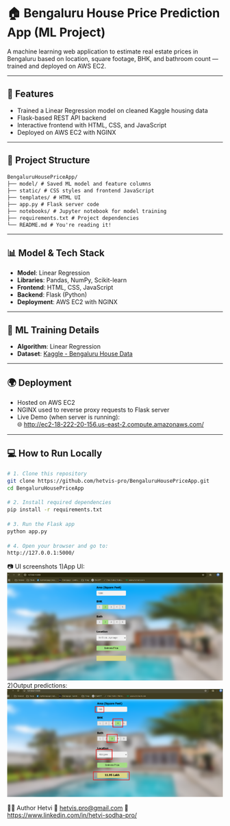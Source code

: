 # 🏠 Bengaluru House Price Prediction App (ML Project)

A machine learning web application to estimate real estate prices in Bengaluru based on location, square footage, BHK, and bathroom count — trained and deployed on AWS EC2.

---

## 🚀 Features

- Trained a Linear Regression model on cleaned Kaggle housing data
- Flask-based REST API backend
- Interactive frontend with HTML, CSS, and JavaScript
- Deployed on AWS EC2 with NGINX

---

## 📁 Project Structure
```
BengaluruHousePriceApp/
├── model/ # Saved ML model and feature columns
├── static/ # CSS styles and frontend JavaScript
├── templates/ # HTML UI
├── app.py # Flask server code
├── notebooks/ # Jupyter notebook for model training
├── requirements.txt # Project dependencies
└── README.md # You're reading it!
```
---

## 📊 Model & Tech Stack

- **Model**: Linear Regression
- **Libraries**: Pandas, NumPy, Scikit-learn
- **Frontend**: HTML, CSS, JavaScript
- **Backend**: Flask (Python)
- **Deployment**: AWS EC2 with NGINX

---

## 🧠 ML Training Details

- **Algorithm**: Linear Regression
- **Dataset**: [Kaggle - Bengaluru House Data](https://www.kaggle.com/datasets/amitabhajoy/bengaluru-house-price-data)

---

## 🌍 Deployment

- Hosted on AWS EC2
- NGINX used to reverse proxy requests to Flask server
- Live Demo (when server is running):  
  🌐 http://ec2-18-222-20-156.us-east-2.compute.amazonaws.com/

---

## 💻 How to Run Locally

```bash
# 1. Clone this repository
git clone https://github.com/hetvis-pro/BengaluruHousePriceApp.git
cd BengaluruHousePriceApp

# 2. Install required dependencies
pip install -r requirements.txt

# 3. Run the Flask app
python app.py

# 4. Open your browser and go to:
http://127.0.0.1:5000/

```

📷 UI screenshots 
1)App UI:
![alt text](screenshots/image1.png)
2)Output predictions:
![alt text](screenshots/image2.png)

<!-- 3)EC2 deployment running: -->

🙋‍♀️ Author
Hetvi
📧 hetvis.pro@gmail.com
🔗 https://www.linkedin.com/in/hetvi-sodha-pro/
